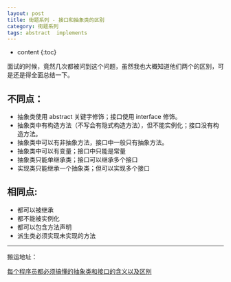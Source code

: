 ```yaml
---
layout: post
title: 街题系列 - 接口和抽象类的区别
category: 街题系列
tags: abstract  implements
---
```

* content
{:toc}

面试的时候，竟然几次都被问到这个问题，虽然我也大概知道他们两个的区别，可是还是得全面总结一下。

## 不同点：
* 抽象类使用 abstract 关键字修饰；接口使用 interface 修饰。
* 抽象类中有构造方法（不写会有隐式构造方法），但不能实例化；接口没有构造方法。
* 抽象类中可以有非抽象方法，接口中一般只有抽象方法。
* 抽象类中可以有变量；接口中只能是常量
* 抽象类只能单继承类；接口可以继承多个接口
* 实现类只能继承一个抽象类；但可以实现多个接口  

## 相同点:

* 都可以被继承
* 都不能被实例化
* 都可以包含方法声明
* 派生类必须实现未实现的方法

---
搬运地址：    
 
[每个程序员都必须搞懂的抽象类和接口的含义以及区别](https://baijiahao.baidu.com/s?id=1622053733155304478&wfr=spider&for=pc)  
